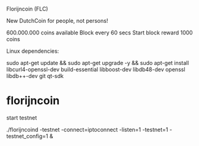 Florijncoin (FLC)

New DutchCoin for people, not persons!

600.000.000 coins available
Block every 60 secs
Start block reward 1000 coins

Linux dependencies:


sudo apt-get update && sudo apt-get upgrade -y && sudo apt-get install libcurl4-openssl-dev build-essential libboost-dev libdb48-dev openssl libdb++-dev git qt-sdk

# florijncoin
start testnet

./florijncoind -testnet -connect=iptoconnect -listen=1 -testnet=1 -testnet_config=1 &

